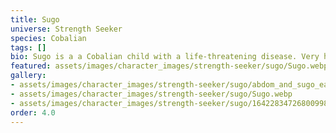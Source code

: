 ```yaml
---
title: Sugo
universe: Strength Seeker
species: Cobalian
tags: []
bio: Sugo is a a Cobalian child with a life-threatening disease. Very happy regardless.
featured: assets/images/character_images/strength-seeker/sugo/Sugo.webp
gallery:
- assets/images/character_images/strength-seeker/sugo/abdom_and_sugo_eatingshit.webp
- assets/images/character_images/strength-seeker/sugo/Sugo.webp
- assets/images/character_images/strength-seeker/sugo/1642283472680099842_1.webp
order: 4.0
---
```

